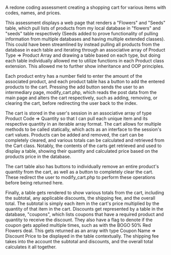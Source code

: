 A redone coding assessment creating a shopping cart for various items with codes, names, and prices.

This assessment displays a web page that renders a "Flowers" and "Seeds" table, which pull lists of products from my local database in "flowers" and "seeds" table respectively (Seeds added to prove functionality of pulling information from multiple databases and having multiple extended classes). This could have been streamlined by instead pulling all products from the database in each table and iterating through an associative array of Product Type => Product Array and drawing a table based on each type, but doing each table individually allowed me to utilize functions in each Product class extension. This allowed me to further show inheritance and OOP principles.

Each product entry has a number field to enter the amount of the associated product, and each product table has a button to add the entered products to the cart. Pressing the add button sends the user to an intermediary page, modify_cart.php, which reads the post data from the main page and alters the cart respectively, such as adding, removing, or clearing the cart, before redirecting the user back to the index.

The cart is stored in the user's session in an associative array of type Product Code => Quantity so that I can pull each unique item and its respective quantity in an iterable array format. The cart allows for multiple methods to be called statically, which acts as an interface to the session's cart values. Products can be added and removed, the cart can be completely cleared, and various totals can be calculated and retrieved from the Cart class. Notably, the contents of the carts get retrieved and used to display a table, showing their quantity and calculated price based on the products price in the database.

The cart table also has buttons to individually remove an entire product's quantity from the cart, as well as a button to completely clear the cart. These redirect the user to modify_cart.php to perform these operations before being returned here.

Finally, a table gets rendered to show various totals from the cart, including the subtotal, any applicable discounts, the shipping fee, and the overall total. The subtotal is simply each item in the cart's price multiplied by the quantity of that item in the cart. Discounts get represented by a table in the database, "coupons", which lists coupons that have a required product and quantity to receive the discount. They also have a flag to denote if the coupon gets applied multiple times, such as with the BOGO 50% Red Flowers deal. This gets returned as an array with type Coupon Name => Discount Price to be displayed in the table contextually. The shipping fee takes into the account the subtotal and discounts, and the overall total calculates it all together.

